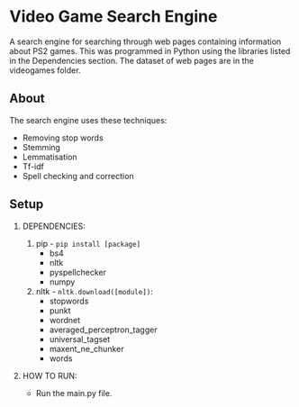 # Video Game Search Engine
A search engine for searching through web pages containing information about PS2 games. This was programmed in Python using the libraries listed in the Dependencies section. The dataset of web pages are in the videogames folder.

## About
The search engine uses these techniques:
- Removing stop words
- Stemming
- Lemmatisation
- Tf-idf
- Spell checking and correction

## Setup
1. DEPENDENCIES:
    1. pip - `pip install [package]`
        - bs4
        - nltk
        - pyspellchecker
        - numpy
    2. nltk - `nltk.download([module])`:
        - stopwords
        - punkt
        - wordnet
        - averaged_perceptron_tagger
        - universal_tagset
        - maxent_ne_chunker
        - words

2. HOW TO RUN:
    - Run the main.py file.
